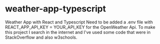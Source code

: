 # weather-app-typescript
Weather App with React and Typescript
Need to be added a .env file with REACT_APP_API_KEY = YOUR_API_KEY for the OpenWeather Api.
To make this project I search in the internet and I've used some code that were in StackOverflow and also w3schools.
